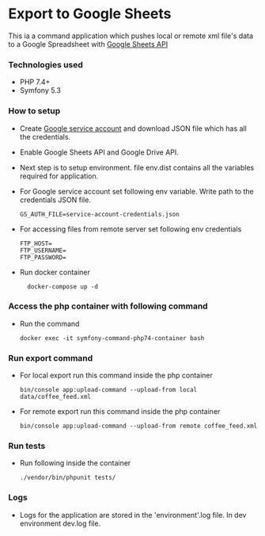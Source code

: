 # Export  to Google Sheets
This ia a command application which pushes local or remote xml file's data to a Google Spreadsheet with [Google Sheets API](https://developers.google.com/sheets/)


### Technologies used

- PHP 7.4+
- Symfony 5.3

### How to setup

- Create [Google service account](https://support.google.com/a/answer/7378726?hl=en) and download JSON file which has all the credentials.
- Enable Google Sheets API and Google Drive API. 
- Next step is to setup environment. file env.dist contains all the variables required for application.

- For Google service account set following env variable. Write path to the credentials JSON file.
  ```
  GS_AUTH_FILE=service-account-credentials.json
  ```
- For accessing files from remote server set following env credentials 
  ``` 
  FTP_HOST=
  FTP_USERNAME=
  FTP_PASSWORD=
  ```

- Run docker container 
  ```
    docker-compose up -d
  ```

### Access the php container with following command
- Run the command
  ```
  docker exec -it symfony-command-php74-container bash
  ```


### Run export command

- For local export run this command inside the php container 
    ```
    bin/console app:upload-command --upload-from local data/coffee_feed.xml
    ```
- For remote export run this command inside the php container
    ```
    bin/console app:upload-command --upload-from remote coffee_feed.xml
    ```

### Run tests
-  Run following inside the container
    ```
    ./vendor/bin/phpunit tests/
    ```

### Logs
- Logs for the application are stored in the 'environment'.log file. In dev environment dev.log file.